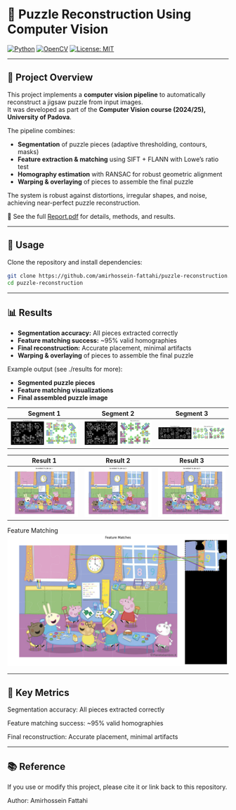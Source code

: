 # 🧩 Puzzle Reconstruction Using Computer Vision

[![Python](https://img.shields.io/badge/python-3.9+-blue.svg)]()
[![OpenCV](https://img.shields.io/badge/opencv-4.x-green.svg)]()
[![License: MIT](https://img.shields.io/badge/License-MIT-yellow.svg)](LICENSE)

---

## 📖 Project Overview
This project implements a **computer vision pipeline** to automatically reconstruct a jigsaw puzzle from input images.  
It was developed as part of the **Computer Vision course (2024/25), University of Padova**.

The pipeline combines:
- **Segmentation** of puzzle pieces (adaptive thresholding, contours, masks)  
- **Feature extraction & matching** using SIFT + FLANN with Lowe’s ratio test  
- **Homography estimation** with RANSAC for robust geometric alignment  
- **Warping & overlaying** of pieces to assemble the final puzzle  

The system is robust against distortions, irregular shapes, and noise, achieving near-perfect puzzle reconstruction.

📄 See the full [Report.pdf](./report/Report.pdf) for details, methods, and results.

---

## 🚀 Usage
Clone the repository and install dependencies:
```bash
git clone https://github.com/amirhossein-fattahi/puzzle-reconstruction.git
cd puzzle-reconstruction
```

---

## 📊 Results

- **Segmentation accuracy:** All pieces extracted correctly
- **Feature matching success:** ~95% valid homographies
- **Final reconstruction:** Accurate placement, minimal artifacts
- **Warping & overlaying** of pieces to assemble the final puzzle  

Example output (see ./results for more):

- **Segmented puzzle pieces**
- **Feature matching visualizations**
- **Final assembled puzzle image**  



| Segment 1 | Segment 2 | Segment 3 |
|------------|------------|------------|
| ![seg1](./results/segment_detection1.png) | ![seg2](./results/segment_detection2.png) | ![seg3](./results/segment_detection3.png) |

| Result 1 | Result 2 | Result 3 |
|------------|------------|------------|
| ![res1](./results/final_result1.png) | ![res2](./results/final_result2.png) | ![res3](./results/final_result3.png) |

Feature Matching
![feature](./results/feature_matching_31.png)  

---  

## 🧠 Key Metrics

Segmentation accuracy: All pieces extracted correctly  

Feature matching success: ~95% valid homographies  

Final reconstruction: Accurate placement, minimal artifacts  

---  

## 📚 Reference

If you use or modify this project, please cite it or link back to this repository.  

Author: Amirhossein Fattahi